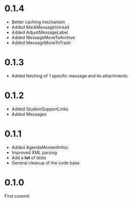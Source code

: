 # 0.1.4
* Better caching mechanism
* Added MarkMessageUnread
* Added AdjustMessageLabel
* Added MessageMoveToArchive
* Added MessageMoveToTrash

# 0.1.3
* Added fetching of 1 specific message and its attachments.

# 0.1.2
* Added StudentSupportLinks
* Added Messages

# 0.1.1
* Added AgendaMomentInfos
* Improved XML parsing
* Add a __lot__ of tests
* General cleanup of the code base

# 0.1.0
First commit